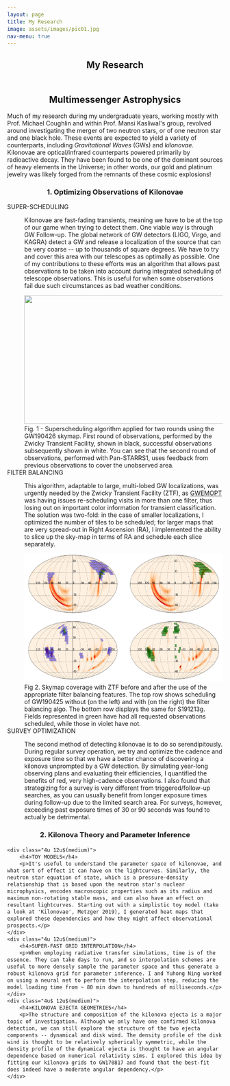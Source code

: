 ```yaml
---
layout: page
title: My Research
image: assets/images/pic01.jpg
nav-menu: true
---
```


<!-- Main -->
<div id="main" class="alt">

<!-- One -->
<section id="one">
	<div class="inner">
		<header class="major">
			<h1>My Research</h1>
		</header>

<!-- Content -->
<center> <h2 id="content">Multimessenger Astrophysics</h2> </center> 
<p>Much of my research during my undergraduate years, working mostly with Prof. Michael Coughlin and within Prof. Mansi Kasliwal's group, revolved around investigating the merger of two neutron stars, or of one neutron star and one black hole. These events are expected to yield a variety of counterparts, including <em>Gravitational Waves</em> (GWs) and <em>kilonovae</em>. Kilonovae are optical/infrared counterparts powered primarily by radioactive decay. They have been found to be one of the dominant sources of heavy elements in the Universe; in other words, our gold and platinum jewelry was likely forged from the remnants of these cosmic explosions! </p>

<center>  <h3> 1. Optimizing Observations of Kilonovae</h3> </center> 

<dl>
	<dt>SUPER-SCHEDULING </dt>
	<dd>
		<p>Kilonovae are fast-fading transients, meaning we have to be at the top of our game when trying to detect them. One viable way is through GW Follow-up. The global network of GW detectors (LIGO, Virgo, and KAGRA) detect a GW and release a localization of the source that can be very coarse -- up to thousands of square degrees. We have to try and cover this area with our telescopes as optimally as possible. One of my contributions to these efforts was an algorithm that allows past observations to be taken into account during integrated scheduling of telescope observations. This is useful for when some observations fail due such circumstances as bad weather conditions. </p>
 
<center> 
<IMG SRC="assets/images/coverage-1-nobg.gif" width="500" height="300">
</center>
Fig. 1 - Superscheduling algorithm applied for two rounds using the GW190426 skymap. First round of observations, performed by the Zwicky Transient Facility, shown in black, successful observations subsequently shown in white. You can see that the second round of observations, performed with Pan-STARRS1, uses feedback from previous observations to cover the unobserved area.
	</dd>
	<dt>FILTER BALANCING</dt>
	<dd>
		<p>This algorithm, adaptable to large, multi-lobed GW localizations, was urgently needed by the Zwicky Transient Facility (ZTF), as <a href="https://github.com/mcoughlin/gwemopt"> GWEMOPT</a> was having issues re-scheduling visits in more than one filter, thus losing out on important color information for transient classification. The solution was two-fold: in the case of smaller localizations, I optimized the number of tiles to be scheduled; for larger maps that are very spread-out in Right Ascension (RA), I implemented the ability to slice up the sky-map in terms of RA and schedule each slice separately.</p>

<center> 
<IMG SRC="assets/images/filter_balance.png" width="500" height="300">
</center>
Fig 2. Skymap coverage with ZTF before and after the use of the appropriate filter balancing features. The top row shows scheduling of GW190425 without (on the left) and with (on the right) the filter balancing algo. The bottom row displays the same for S191213g. Fields represented in green have had all requested observations scheduled, while those in violet have not.
	</dd>
	<dt>SURVEY OPTIMIZATION</dt>
	<dd>
		<p>The second method of detecting kilonovae is to do so serendipitously. During regular survey operation, we try and optimize the cadence and exposure time so that we have a better chance of discovering a kilonova unprompted by a GW detection. By simulating year-long observing plans and evaluating their efficiencies, I quantified the benefits of red, very high-cadence observations. I also found that strategizing for a survey is very different from triggered/follow-up searches, as you can usually benefit from longer exposure times during follow-up due to the limited search area. For surveys, however, exceeding past exposure times of 30 or 90 seconds was found to actually be detrimental. </p>
	</dd>
</dl>

<center> <h3>2. Kilonova Theory and Parameter Inference</h3> </center> 
<div class="row">

	<div class="4u 12u$(medium)">
		<h4>TOY MODELS</h4>
		<p>It's useful to understand the parameter space of kilonovae, and what sort of effect it can have on the lightcurves. Similarly, the neutron star equation of state, which is a pressure-density relationship that is based upon the neutron star's nuclear microphysics, encodes macroscopic properties such as its radius and maximum non-rotating stable mass, and can also have an effect on resultant lightcurves. Starting out with a simplistic toy model (take a look at 'Kilonovae', Metzger 2019), I generated heat maps that explored these dependencies and how they might affect observational prospects.</p>
	</div>
	<div class="4u 12u$(medium)">
		<h4>SUPER-FAST GRID INTERPOLATION</h4>
		<p>When employing radiative transfer simulations, time is of the essence. They can take days to run, and so interpolation schemes are useful to more densely sample the parameter space and thus generate a robust kilonova grid for parameter inference. I and Yuhong Ning worked on using a neural net to perform the interpolation step, reducing the model loading time from ~ 80 min down to hundreds of milliseconds.</p>
	</div>
	<div class="4u$ 12u$(medium)">
		<h4>KILONOVA EJECTA GEOMETRIES</h4>
		<p>The structure and composition of the kilonova ejecta is a major topic of investigation. Although we only have one confirmed kilonova detection, we can still explore the structure of the two ejecta components -- dynamical and disk wind. The density profile of the disk wind is thought to be relatively spherically symmetric, while the density profile of the dynamical ejecta is thought to have an angular dependence based on numerical relativity sims. I explored this idea by fitting our kilonova grids to GW170817 and found that the best-fit does indeed have a moderate angular dependency.</p>
	</div>
</div>


</div>
